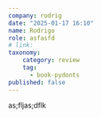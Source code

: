 ```yaml
---
company: rodrig
date: "2025-01-17 16:10"
name: Rodrigo
role: asfasfd
# link:
taxonomy:
    category: review
    tag:
      - book-pydonts
published: false
---
```


as;fljas;dflk
